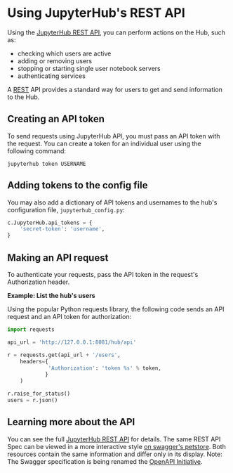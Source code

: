 # Using JupyterHub's REST API

Using the [JupyterHub REST API][], you can perform actions on the Hub,
such as:

- checking which users are active
- adding or removing users
- stopping or starting single user notebook servers
- authenticating services

A [REST](https://en.wikipedia.org/wiki/Representational_state_transfer)
API provides a standard way for users to get and send information to the
Hub.
 

## Creating an API token
To send requests using JupyterHub API, you must pass an API token with the
request. You can create a token for an individual user using the following
command:

    jupyterhub token USERNAME


## Adding tokens to the config file
You may also add a dictionary of API tokens and usernames to the hub's
configuration file, `jupyterhub_config.py`:

```python
c.JupyterHub.api_tokens = {
    'secret-token': 'username',
}
```


## Making an API request

To authenticate your requests, pass the API token in the request's
Authorization header.

**Example: List the hub's users**

Using the popular Python requests library, the following code sends an API
request and an API token for authorization:

```python
import requests

api_url = 'http://127.0.0.1:8081/hub/api'

r = requests.get(api_url + '/users', 
    headers={
             'Authorization': 'token %s' % token,
            }
    )

r.raise_for_status()
users = r.json()
```
 
 
## Learning more about the API

You can see the full [JupyterHub REST API][] for details.
The same REST API Spec can be viewed in a more interactive style [on swagger's petstore][].
Both resources contain the same information and differ only in its display.
Note: The Swagger specification is being renamed the [OpenAPI Initiative][].

[on swagger's petstore]: http://petstore.swagger.io/?url=https://raw.githubusercontent.com/jupyterhub/jupyterhub/master/docs/rest-api.yml#!/default
[OpenAPI Initiative]: https://openapis.org/
[JupyterHub REST API]: ./api/index.html